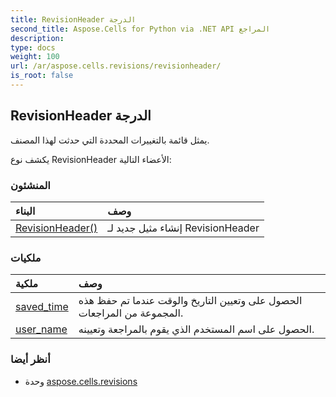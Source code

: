 ```yaml
---
title: RevisionHeader الدرجة
second_title: Aspose.Cells for Python via .NET API المراجع
description:
type: docs
weight: 100
url: /ar/aspose.cells.revisions/revisionheader/
is_root: false
---
```

##  RevisionHeader الدرجة
يمثل قائمة بالتغييرات المحددة التي حدثت لهذا المصنف.



يكشف نوع RevisionHeader الأعضاء التالية:

###  المنشئون
| البناء| وصف|
| :- | :- |
| [RevisionHeader()](/cells/python-net/ar/aspose.cells.revisions/revisionheader/__init__/#) | إنشاء مثيل جديد لـ RevisionHeader|


###  ملكيات
| ملكية| وصف|
| :- | :- |
| [saved_time](/cells/python-net/ar/aspose.cells.revisions/revisionheader/saved_time) | الحصول على وتعيين التاريخ والوقت عندما تم حفظ هذه المجموعة من المراجعات.|
| [user_name](/cells/python-net/ar/aspose.cells.revisions/revisionheader/user_name) | الحصول على اسم المستخدم الذي يقوم بالمراجعة وتعيينه.|



###  أنظر أيضا
* وحدة [aspose.cells.revisions](..)
